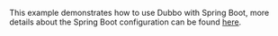 This example demonstrates how to use Dubbo with Spring Boot, more details about the Spring Boot configuration can be found [here](https://dubbo.apache.org/zh/docs3-v2/java-sdk/reference-manual/config/annotation/).
